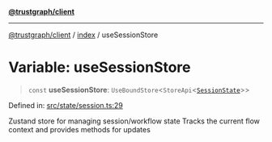 [**@trustgraph/client**](../../README.md)

***

[@trustgraph/client](../../README.md) / [index](../README.md) / useSessionStore

# Variable: useSessionStore

> `const` **useSessionStore**: `UseBoundStore`\<`StoreApi`\<[`SessionState`](../interfaces/SessionState.md)\>\>

Defined in: [src/state/session.ts:29](https://github.com/trustgraph-ai/trustgraph-ts-client/blob/92e187771a25b959c85a4f966bb97eb5d407310b/src/state/session.ts#L29)

Zustand store for managing session/workflow state
Tracks the current flow context and provides methods for updates
